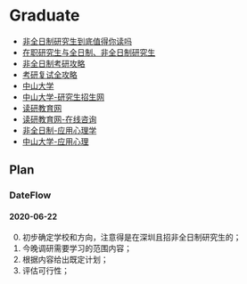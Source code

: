 # Graduate

- [非全日制研究生到底值得你读吗](https://zhuanlan.zhihu.com/p/34837215)
- [在职研究生与全日制、非全日制研究生](https://zhuanlan.zhihu.com/p/72361988)
- [非全日制考研攻略](https://zhuanlan.zhihu.com/p/65981112)
- [考研复试全攻略](https://zhuanlan.zhihu.com/p/57488682)
- [中山大学](http://ise.sysu.edu.cn/)
- [中山大学-研究生招生网](http://graduate.sysu.edu.cn/zsw/)
- [读研教育网](http://www.duyan.com.cn/feiquanrizhi/)
- [读研教育网-在线咨询](https://chat2440.talk99.cn/chat/chat/p.do?_server=0&encrypt=1&c=20001812&f=10063485&g=10063878)
- [非全日制-应用心理学](https://yz.chsi.com.cn/zsml/querySchAction.do?ssdm=44&dwmc=%E4%B8%AD%E5%B1%B1%E5%A4%A7%E5%AD%A6&mldm=&mlmc=&yjxkdm=0454&xxfs=&zymc=)
- [中山大学-应用心理](http://psy.sysu.edu.cn/cat/131)

## Plan

### DateFlow

#### 2020-06-22
0. 初步确定学校和方向，注意得是在深圳且招非全日制研究生的；
1. 今晚调研需要学习的范围内容；
2. 根据内容给出既定计划；
3. 评估可行性；
